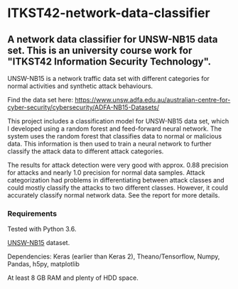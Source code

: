 # ITKST42-network-data-classifier

## A network data classifier for UNSW-NB15 data set. This is an university course work for "ITKST42 Information Security Technology". 

UNSW-NB15 is a network traffic data set with different categories for normal activities and synthetic attack behaviours.

Find the data set here: https://www.unsw.adfa.edu.au/australian-centre-for-cyber-security/cybersecurity/ADFA-NB15-Datasets/

This project includes a classification model for UNSW-NB15 data set, which I developed using a random forest and feed-forward neural network. The system uses the random forest that classifies data to normal or malicious data. This information is then used to train a neural network to further classify the attack data to different attack categories.

The results for attack detection were very good with approx. 0.88 precision for attacks and nearly 1.0 precision for normal data samples. Attack categorization had problems in differentiating between attack classes and could mostly classify the attacks to two different classes. However, it could accurately classify normal network data. See the report for more details.

### Requirements
Tested with Python 3.6.

[UNSW-NB15](https://www.unsw.adfa.edu.au/australian-centre-for-cyber-security/cybersecurity/ADFA-NB15-Datasets/) dataset.

Dependencies: Keras (earlier than Keras 2), Theano/Tensorflow, Numpy, Pandas, h5py, matplotlib

At least 8 GB RAM and plenty of HDD space.